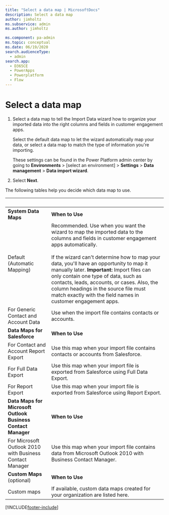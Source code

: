 ```yaml
---
title: "Select a data map | MicrosoftDocs"
description: Select a data map
author: jimholtz
ms.subservice: admin
ms.author: jimholtz

ms.component: pa-admin
ms.topic: conceptual
ms.date: 06/19/2020
search.audienceType: 
  - admin
search.app:
  - D365CE
  - PowerApps
  - Powerplatform
  - Flow
---
```


# Select a data map

1. Select a data map to tell the Import Data wizard how to organize your imported data into the right columns and fields in customer engagement apps.  
  
   Select the default data map to let the wizard automatically map your data, or select a data map to match the type of information you're importing.  

   These settings can be found in the Power Platform admin center by going to **Environments** > [select an environment] > **Settings** > **Data management** > **Data import wizard**.
  
2. Select **Next**.  
   
The following tables help you decide which data map to use.  

|  &nbsp;  |   &nbsp;  |
|-------------|------|
|  **System Data Maps**   | **When to Use**    |
|     Default (Automatic Mapping)      | Recommended. Use when you want the wizard to map the imported data to the columns and fields in customer engagement apps automatically.<br /><br /> If the wizard can't determine how to map your data, you'll have an opportunity to map it manually later. **Important:**  Import files can only contain one type of data, such as contacts, leads, accounts, or cases. Also, the column headings in the source file must match exactly with the field names in customer engagement apps. |
| For Generic Contact and Account Data |  Use when the import file contains contacts or accounts.   |
| **Data Maps for Salesforce** | **When to Use**      |
|  For Contact and Account Report Export  |   Use this map when your import file contains contacts or accounts from Salesforce.    |
|  For Full Data Export  | Use this map when your import file is exported from Salesforce using Full Data Export. |
| For Report Export  |  Use this map when your import file is exported from Salesforce using Report Export.   |
| **Data Maps for Microsoft Outlook Business Contact Manager**  | **When to Use**    |
| For Microsoft Outlook 2010 with Business Contact Manager | Use this map when your import file contains data from Microsoft Outlook 2010 with Business Contact Manager. |
|  **Custom Maps** (optional)   | **When to Use**    |  
|  Custom maps   |   If available, custom data maps created for your organization are listed here.   |  
  


[!INCLUDE[footer-include](../includes/footer-banner.md)]